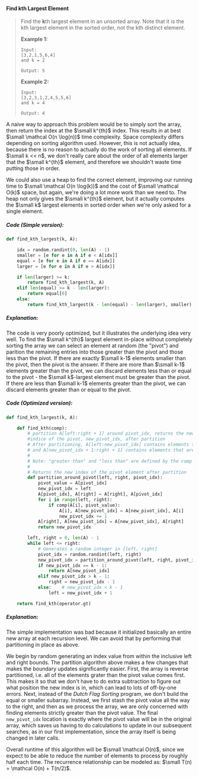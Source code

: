 #### Find kth Largest Element

> Find the **k**th largest element in an unsorted array. Note that it is the kth largest element in the sorted order, not the kth distinct element.
>
> **Example 1:**
>
> ```
> Input:
> [3,2,1,5,6,4] 
> and k = 2
>
> Output: 5
> ```
>
> **Example 2:**
>
> ```
> Input:
> [3,2,3,1,2,4,5,5,6] 
> and k = 4
>
> Output: 4
> ```

A naive way to approach this problem would be to simply sort the array, then return the index at the $\small k^{th}$ index. This results in at best $\small \mathcal O(n \log(n))$ time complexity. Space complexity differs depending on sorting algorithm used. However, this is not actually idea, because there is no reason to actually do the work of sorting all elements. If $\small k << n$, we don't really care about the order of all elements larger that the $\small k^{th}$ element, and therefore we shouldn't waste time putting those in order.

We could also use a heap to find the correct element, improving our running time to $\small \mathcal O(n \log(k))$ and the cost of $\small \mathcal O(k)$ space, but again, we're doing a lot more work than we need to. The heap not only gives the $\small k^{th}$ element, but it actually computes the $\small k$ largest elements in sorted order when we're only asked for a single element.

##### Code \(Simple version\):

```py
def find_kth_largest(k, A):

    idx = random.randint(0, len(A) - 1)
    smaller = [e for e in A if e < A[idx]]
    equal = [e for e in A if e == A[idx]]
    larger = [e for e in A if e > A[idx]]

    if len(larger) >= k:
        return find_kth_largest(k, A)
    elif len(equal) >= k - len(larger):
        return equal[0]
    else:
        return find_kth_largest(k - len(equal) - len(larger), smaller)
```

##### Explanation:

The code is very poorly optimized, but it illustrates the underlying idea very well. To find the $\small k^{th}$ largest element in-place without completely sorting the array we can select an element at random \(the "pivot"\) and parition the remaining entries into those greater than the pivot and those less than the pivot. If there are exactly $\small k-1$ elements smaller than the pivot, then the pivot is the answer. If there are more than $\small k-1$ elements greater than the pivot, we can discard elements less than or equal to the pivot - the $\small k$-largest element must be greater than the pivot. If there are less than $\small k-1$ elements greater than the pivot, we can discard elements greater than or equal to the pivot.

##### Code \(Optimized version\):

```py
def find_kth_largest(k, A):

    def find_kth(comp):
        # partition A[left:right + 1] around pivot_idx, returns the new 
        #indice of the pivot, new_pivot_idx, after partition
        # After partitioning, A[left:new_pivot_idx] contains elements that are "greater than" the pivot,
        # and A[new_pivot_idx + 1:right + 1] contains elements that are "less than" the pivot
        #
        # Note: "greater than" and "less than" are defined by the comp object
        #
        # Returns the new index of the pivot element after partition
        def partition_around_pivot(left, right, pivot_idx):
            pivot_value = A[pivot_idx]
            new_pivot_idx = left
            A[pivot_idx], A[right] = A[right], A[pivot_idx]
            for i in range(left, right):
                if comp(A[i], pivot_value):
                    A[i], A[new_pivot_idx] = A[new_pivot_idx], A[i]
                    new_pivot_idx += 1
            A[right], A[new_pivot_idx] = A[new_pivot_idx], A[right]
            return new_pivot_idx

        left, right = 0, len(A) - 1
        while left <= right:
            # Generates a random integer in [left, right]
            pivot_idx = random.randint(left, right)
            new_pivot_idx = partition_around_pivot(left, right, pivot_idx)
            if new_pivot_idx == k - 1:
                return A[new_pivot_idx]
            elif new_pivot_idx > k - 1:
                right = new_pivot_idx - 1
            else:    # new_pivot_idx < k - 1
                left = new_pivot_idx + 1

    return find_kth(operator.gt)
```

##### Explanation:

The simple implementation was bad because it initialized basically an entire new array at each recursion level. We can avoid that by performing that partitioning in place as above.

We begin by random generating an index value from within the inclusive left and right bounds. The partition algorithm above makes a few changes that makes the boundary updates significantly easier. First, the array is reverse partitioned, i.e. all of the elements grater than the pivot value comes first. This makes it so that we don't have to do extra subtraction to figure out what position the new index is in, which can lead to lots of off-by-one errors. Next, instead of the _Dutch Flag Sorting_ program, we don't build the equal or smaller subarray. Instead, we first stash the pivot value all the way to the right, and then as we process the array, we are only concerned with finding elements strictly greater than the pivot value. The final `new_pivot_idx` location is exactly where the pivot value will be in the original array, which saves us having to do calculations to update in our subsequent searches, as in our first implementation, since the array itself is being changed in later calls.

Overall runtime of this algorithm will be $\small \mathcal O(n)$, since we expect to be able to reduce the number of elements to process by roughly half each time. The recurrence relationship can be modeled as: $\small T(n) = \mathcal O(n) +  T(n/2)$.

